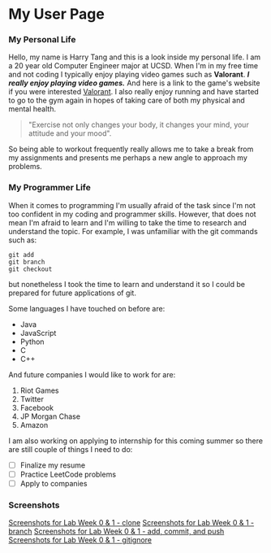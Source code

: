 # My User Page
### My Personal Life
Hello, my name is Harry Tang and this is a look inside my personal life. I am a 20 year old Computer Engineer major at UCSD.
When I'm in my free time and not coding I typically enjoy playing video games such as **Valorant**. ***I really enjoy playing video games.***
And here is a link to the game's website if you were interested [Valorant](https://playvalorant.com/en-us/). 
I also really enjoy running and have started to go to the gym again in hopes of taking care of both my physical and mental health.
>"Exercise not only changes your body, it changes your mind, your attitude and your mood".

So being able to workout frequently really allows me to take a break from my assignments and presents me perhaps a new angle to
approach my problems.

### My Programmer Life
When it comes to programming I'm usually afraid of the task since I'm not too confident in my coding and programmer skills. However, that does
not mean I'm afraid to learn and I'm willing to take the time to research and understand the topic. For example, I was unfamiliar with the git 
commands such as:
```
git add
git branch
git checkout
```
but nonetheless I took the time to learn and understand it so I could be prepared for future applications of git.

Some languages I have touched on before are:
- Java
- JavaScript
- Python
- C
- C++

And future companies I would like to work for are:
1. Riot Games
2. Twitter
3. Facebook
4. JP Morgan Chase
5. Amazon

I am also working on applying to internship for this coming summer so there are still couple of things I need to do:
- [ ] Finalize my resume
- [ ] Practice LeetCode problems
- [ ] Apply to companies

### Screenshots
[Screenshots for Lab Week 0 & 1 - clone](Screenshots/git%20clone.png)
[Screenshots for Lab Week 0 & 1 - branch](Screenshots/git%20branch.png)
[Screenshots for Lab Week 0 & 1 - add, commit, and push](Screenshots/add_commit_push.png)
[Screenshots for Lab Week 0 & 1 - gitignore](Screenshots/gitignore.png)
